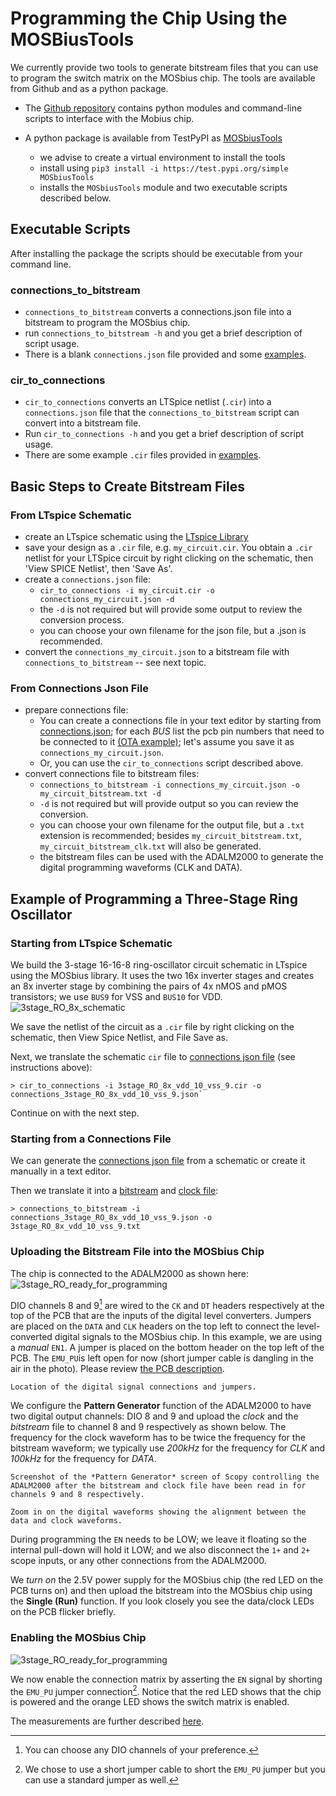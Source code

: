 # Programming the Chip Using the MOSBiusTools

We currently provide two tools to generate bitstream files that you can use to program the switch matrix on the MOSbius chip. The tools are available from Github and as a python package.

* The [Github repository](https://github.com/peterkinget/MOSbiusCADFlow/) contains python modules and command-line scripts to interface with the Mobius chip. 

* A python package is available from TestPyPI as [MOSbiusTools](https://test.pypi.org/project/MOSbiusTools)
  - we advise to create a virtual environment to install the tools
  - install using `pip3 install -i https://test.pypi.org/simple MOSbiusTools`
  - installs the `MOSbiusTools` module and two executable scripts described below.

## Executable Scripts

After installing the package the scripts should be executable from your command line. 

### connections_to_bitstream

*  `connections_to_bitstream` converts a connections.json file into a bitstream to program the MOSbius chip.
* run `connections_to_bitstream -h` and you get a brief description of
  script usage. 
* There is a blank `connections.json` file provided and some [examples](https://github.com/peterkinget/MOSbiusCADFlow/tree/main/MOSbiusTools/MOSbiusTools/scripts/examples_connections/). 

### cir_to_connections

*  `cir_to_connections` converts an LTSpice netlist (`.cir`)
  into a `connections.json` file that the `connections_to_bitstream`
  script can convert into a bitstream file. 
* Run `cir_to_connections -h` and you get a brief description of
  script usage. 
* There are some example `.cir` files provided in
  [examples](https://github.com/peterkinget/MOSbiusCADFlow/tree/main/MOSbiusTools/MOSbiusTools/scripts/examples_cir). 

## Basic Steps to Create Bitstream Files

### From LTspice Schematic
* create an LTspice schematic using the [LTspice Library](../4_chapter_simulations/LTspice_simulations.md)
* save your design as a `.cir` file, e.g. `my_circuit.cir`. You obtain a `.cir`
  netlist for your LTSpice circuit by right clicking on the schematic,
  then 'View SPICE Netlist', then 'Save As'. 
* create a `connections.json` file:
  - `cir_to_connections -i my_circuit.cir -o connections_my_circuit.json -d`
  - the `-d` is not required but will provide some output to review the conversion process.
  - you can choose your own filename for the json file, but a .json is recommended.
* convert the `connections_my_circuit.json` to a bitstream file with `connections_to_bitstream` -- see next topic.

### From Connections Json File
* prepare connections file:
  - You can create a connections file in your text editor by starting from [connections.json](https://github.com/peterkinget/MOSbiusCADFlow/tree/main/MOSbiusTools/MOSbiusTools/scripts/examples_connections/connections.json); for each *BUS* list the pcb pin numbers that need to be connected to it [(OTA example)](https://github.com/peterkinget/MOSbiusCADFlow/tree/main/MOSbiusTools/MOSbiusTools/scripts/examples_connections/connections_Miller_OTA_pin.json); let's assume you save it as `connections_my_circuit.json`. 
  - Or, you can use the `cir_to_connections` script described above.
* convert connections file to bitstream files:
   - `connections_to_bitstream -i connections_my_circuit.json -o my_circuit_bitstream.txt -d`
  - `-d` is not required but will provide output so you can review the conversion.
  - you can choose your own filename for the output file, but a `.txt` extension is recommended; besides `my_circuit_bitstream.txt`, `my_circuit_bitstream_clk.txt` will also be generated.
  - the bitstream files can be used with the ADALM2000 to generate the digital programming waveforms (CLK and DATA).

## Example of Programming a Three-Stage Ring Oscillator

### Starting from LTspice Schematic
We build the 3-stage 16-16-8 ring-oscillator circuit schematic in LTspice using the MOSbius library. It uses the two 16x inverter stages and creates an 8x inverter stage by combining the pairs of 4x nMOS and pMOS transistors; we use `BUS9` for VSS and `BUS10` for VDD.
![3stage_RO_8x_schematic](../2_chapter_ring_oscillator/img/3stage_RO_8x_schematic.png)

We save the netlist of the circuit as a `.cir` file by right clicking on the schematic, then View Spice Netlist, and File Save as. 

Next, we translate the schematic `cir` file to [connections json file](../2_chapter_ring_oscillator/img/connections_3stage_RO_8x_vdd_10_vss_9.json) (see instructions above):

```
> cir_to_connections -i 3stage_RO_8x_vdd_10_vss_9.cir -o connections_3stage_RO_8x_vdd_10_vss_9.json`
```

Continue on with the next step. 

### Starting from a Connections File

We can generate the [connections json file](../2_chapter_ring_oscillator/img/connections_3stage_RO_8x_vdd_10_vss_9.json) from a schematic or create it manually in a text editor. 

Then we translate it into a [bitstream](../2_chapter_ring_oscillator/img/3stage_RO_8x_vdd_10_vss_9.txt) and [clock file](../2_chapter_ring_oscillator/img/3stage_RO_8x_vdd_10_vss_9_clk.txt):

```
> connections_to_bitstream -i connections_3stage_RO_8x_vdd_10_vss_9.json -o 3stage_RO_8x_vdd_10_vss_9.txt 
```

### Uploading the Bitstream File into the MOSbius Chip

The chip is connected to the ADALM2000 as shown here:
![3stage_RO_ready_for_programming](../2_chapter_ring_oscillator/img/3stage_RO_8x_ready_for_programming.jpeg)

DIO channels 8 and 9[^dio_choice] are wired to the `CK` and `DT` headers respectively at the top of the PCB that are the inputs of the digital level converters. Jumpers are placed on the `DATA` and `CLK` headers on the top left to connect the level-converted digital signals to the MOSbius chip. In this example, we are using a *manual* `EN1`. A jumper is placed on the bottom header on the top left of the PCB. The `EMU_PU`is left open for now (short jumper cable is dangling in the air in the photo). Please review [the PCB description](../1_chapter_description/description.md). 

```{figure} img/jumpers.gif
Location of the digital signal connections and jumpers.
```

We configure the **Pattern Generator** function of the ADALM2000 to have two digital output channels: DIO 8 and 9 and upload the *clock* and the *bitstream* file to channel 8 and 9 respectively as shown below. The frequency for the clock waveform has to be twice the frequency for the bitstream waveform; we typically use *200kHz* for the frequency for *CLK* and *100kHz* for the frequency for *DATA*. 

```{figure} img/pattern_generator_screenshot.png
Screenshot of the *Pattern Generator* screen of Scopy controlling the ADALM2000 after the bitstream and clock file have been read in for channels 9 and 8 respectively. 
```

```{figure} img/pattern_generator_screenshot_zoom.png
Zoom in on the digital waveforms showing the alignment between the data and clock waveforms.
```

During programming the `EN` needs to be LOW; we leave it floating so the internal pull-down will hold it LOW; and we also disconnect the `1+` and `2+` scope inputs, or any other connections from the ADALM2000. 

We *turn on* the 2.5V power supply for the MOSbius chip (the red LED on the PCB turns on) and then upload the bitstream into the MOSbius chip using the **Single (Run)** function. If you look closely you see the data/clock LEDs on the PCB flicker briefly.   

### Enabling the MOSbius Chip
![3stage_RO_ready_for_programming](../2_chapter_ring_oscillator/img/3stage_RO_8x_in_operation.jpeg)

We now enable the connection matrix by asserting the `EN` signal by shorting the `EMU_PU` jumper connection[^en_jumper]. Notice that the red LED shows that the chip is powered and the orange LED shows the switch matrix is enabled.

The measurements are further described [here](../2_chapter_ring_oscillator/ring_oscillator.md). 

[^dio_choice]: You can choose any DIO channels of your preference. 
[^en_jumper]: We chose to use a short jumper cable to short the `EMU_PU` jumper but you can use a standard jumper as well. 